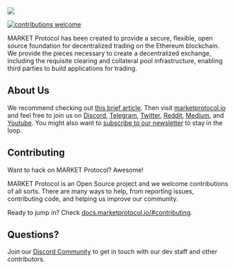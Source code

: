 <img src="https://github.com/MARKETProtocol/dApp/blob/master/src/img/MARKETProtocol-Light.png?raw=true" align="middle">

[![contributions welcome](https://img.shields.io/badge/contributions-welcome-brightgreen.svg?style=flat)](https://github.com/dwyl/esta/issues)

MARKET Protocol has been created to provide a secure, flexible, open source foundation for decentralized trading on the Ethereum blockchain. We provide the pieces necessary to create a decentralized exchange, including the requisite clearing and collateral pool infrastructure, enabling third parties to build applications for trading.

## About Us

We recommend checking out [this brief article](https://medium.com/market-protocol/market-protocol-explain-it-like-im-five-673312673b6e). Then visit [marketprotocol.io](https://marketprotocol.io/) and feel free to join us on [Discord](https://marketprotocol.io/discord), [Telegram](https://t.me/Market_Protocol_Chat), [Twitter](https://mobile.twitter.com/MarketProtocol), [Reddit](https://www.reddit.com/r/MarketProtocol/), [Medium](https://medium.com/market-protocol), and [Youtube](https://medium.com/market-protocol). You might also want to [subscribe to our newsletter](https://marketprotocol.io/#subscribe) to stay in the loop.

## Contributing

Want to hack on MARKET Protocol? Awesome!

MARKET Protocol is an Open Source project and we welcome contributions of all sorts. There are many ways to help, from reporting issues, contributing code, and helping us improve our community.

Ready to jump in? Check [docs.marketprotocol.io/#contributing](https://docs.marketprotocol.io/#contributing).

## Questions?

Join our [Discord Community](https://marketprotocol.io/discord) to get in touch with our dev staff and other contributors.
